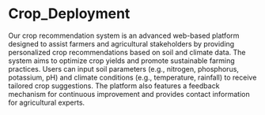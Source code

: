 # Crop_Deployment
Our crop recommendation system is an advanced web-based platform designed to assist farmers and agricultural stakeholders by providing personalized crop recommendations based on soil and climate data. The system aims to optimize crop yields and promote sustainable farming practices. Users can input soil parameters (e.g., nitrogen, phosphorus, potassium, pH) and climate conditions (e.g., temperature, rainfall) to receive tailored crop suggestions. The platform also features a feedback mechanism for continuous improvement and provides contact information for agricultural experts.
